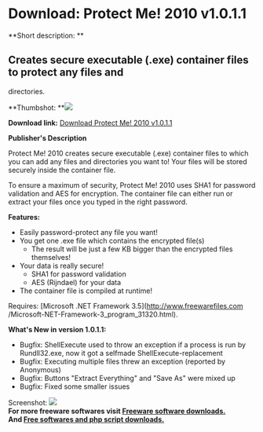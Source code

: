 # Download: Protect Me! 2010 v1.0.1.1

**Short description: **

## Creates secure executable (.exe) container files to protect any files and
directories.

  
**Thumbshot: **![](http://www.freewarefiles.com/screenshot/protect_me_md.jpg)   
  
**Download link:** [Download Protect Me! 2010 v1.0.1.1](http://freesoftwares.boysofts.com/Protect-Me_program_55093.html)  
  

**Publisher's Description**  
  

Protect Me! 2010 creates secure executable (.exe) container files to which you
can add any files and directories you want to! Your files will be stored
securely inside the container file.

To ensure a maximum of security, Protect Me! 2010 uses SHA1 for password
validation and AES for encryption. The container file can either run or
extract your files once you typed in the right password.

**Features:**

  * Easily password-protect any file you want! 
  * You get one .exe file which contains the encrypted file(s) 
    * The result will be just a few KB bigger than the encrypted files themselves! 
  * Your data is really secure! 
    * SHA1 for password validation 
    * AES (Rijndael) for your data 
  * The container file is compiled at runtime! 

Requires: [Microsoft .NET Framework 3.5](http://www.freewarefiles.com
/Microsoft-NET-Framework-3_program_31320.html).

**What's New in version 1.0.1.1:**

  * Bugfix: ShellExecute used to throw an exception if a process is run by Rundll32.exe, now it got a selfmade ShellExecute-replacement 
  * Bugfix: Executing multiple files threw an exception (reported by Anonymous) 
  * Bugfix: Buttons "Extract Everything" and "Save As" were mixed up 
  * Bugfix: Fixed some smaller issues 

  
  
Screenshot: ![](http://www.freewarefiles.com/screenshot/protect_me.jpg)  
**For more freeware softwares visit [Freeware software downloads.](http://freesoftwares.boysofts.com/)**   
**And [Free softwares and php script downloads.](http://www.boysofts.com/)**

